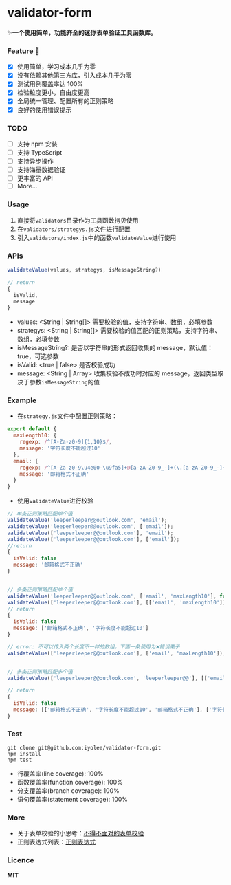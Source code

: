 # validator-form
✨**一个使用简单，功能齐全的迷你表单验证工具函数库。**

### Feature 🚀
- [x] 使用简单，学习成本几乎为零
- [x] 没有依赖其他第三方库，引入成本几乎为零
- [x] 测试用例覆盖率达 100%
- [x] 检验粒度更小，自由度更高
- [x] 全局统一管理、配置所有的正则策略
- [x] 良好的使用错误提示

### TODO
- [ ] 支持 npm 安装
- [ ] 支持 TypeScript
- [ ] 支持异步操作
- [ ] 支持海量数据验证
- [ ] 更丰富的 API
- [ ] More...

### Usage
1. 直接将```validators```目录作为工具函数拷贝使用
2. 在```validators/strategys.js```文件进行配置
3. 引入```validators/index.js```中的函数```validateValue```进行使用

### APIs
``` js
validateValue(values, strategys, isMessageString?)

// return
{
  isValid,
  message
}
```
- values: <String | String[]> 需要校验的值，支持字符串、数组，必填参数
- strategys: <String | String[]> 需要校验的值匹配的正则策略，支持字符串、数组，必填参数
- isMessageString?: <Boolean> 是否以字符串的形式返回收集的 message，默认值：true，可选参数 
- isValid: <true | false> 是否校验成功
- message: <String | Array> 收集校验不成功时对应的 message，返回类型取决于参数```isMessageString```的值

### Example
- 在```strategy.js```文件中配置正则策略：
``` js
export default {
  maxLength10: {
    regexp: /^[A-Za-z0-9]{1,10}$/,
    message: '字符长度不能超过10'
  },
  email: {
    regexp: /^[A-Za-z0-9\u4e00-\u9fa5]+@[a-zA-Z0-9_-]+(\.[a-zA-Z0-9_-]+)+$/,
    message: '邮箱格式不正确'
  }
}
```

- 使用```validateValue```进行校验
``` js
// 单条正则策略匹配单个值
validateValue('leeperleeper@@outlook.com', 'email');
validateValue('leeperleeper@@outlook.com', ['email']);
validateValue(['leeperleeper@@outlook.com'], 'email');
validateValue(['leeperleeper@@outlook.com'], ['email']);
//return
{
  isValid: false
  message: '邮箱格式不正确'
}


// 多条正则策略匹配单个值
validateValue('leeperleeper@@outlook.com', ['email', 'maxLength10'], false);
validateValue(['leeperleeper@@outlook.com'], [['email', 'maxLength10']], false);
// return
{
  isValid: false
  message: ['邮箱格式不正确', '字符长度不能超过10']
}

// error: 不可以传入两个长度不一样的数组，下面一条使用为❌错误栗子
validateValue(['leeperleeper@@outlook.com'], ['email', 'maxLength10']);


// 多条正则策略匹配多个值
validateValue(['leeperleeper@@outlook.com', 'leeperleeper@@'], [['email', 'maxLength10', 'email'], ['maxLength10']], false);

// return
{
  isValid: false
  message: [['邮箱格式不正确', '字符长度不能超过10', '邮箱格式不正确'], ['字符长度不能超过10']]
}
```

### Test
```
git clone git@github.com:iyolee/validator-form.git
npm install
npm test
```
- 行覆盖率(line coverage): 100%
- 函数覆盖率(function coverage): 100%
- 分支覆盖率(branch coverage): 100%
- 语句覆盖率(statement coverage): 100%

### More
- 关于表单校验的小思考：[不得不面对的表单校验](https://github.com/iyolee/validator-form/blob/master/docs/validator.md)
- 正则表达式列表：[正则表达式](https://github.com/iyolee/validator-form/blob/master/docs/regexp.md)

### Licence
**MIT**